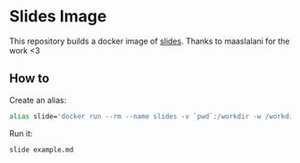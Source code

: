 # Slides Image

This repository builds a docker image of [slides](https://github.com/maaslalani/slides).
Thanks to maaslalani for the work <3

## How to

Create an alias:

```sh
alias slide='docker run --rm --name slides -v `pwd`:/workdir -w /workdir -it ghcr.io/ducretje/slides-image'
```

Run it:

```sh
slide example.md
```
